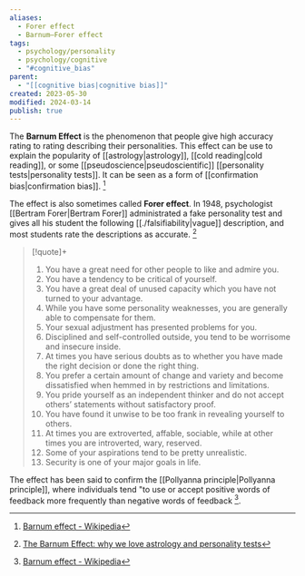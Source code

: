 ```yaml
---
aliases:
  - Forer effect
  - Barnum–Forer effect
tags:
  - psychology/personality
  - psychology/cognitive
  - "#cognitive_bias"
parent:
  - "[[cognitive bias|cognitive bias]]"
created: 2023-05-30
modified: 2024-03-14
publish: true
---
```

The **Barnum Effect** is the phenomenon that people give high accuracy rating to rating describing their personalities. This effect can be use to explain the popularity of [[astrology|astrology]], [[cold reading|cold reading]], or some [[pseudoscience|pseudoscientific]] [[personality tests|personality tests]]. It can be seen as a form of [[confirmation bias|confirmation bias]]. [^1]

The effect is also sometimes called **Forer effect**. In 1948, psychologist [[Bertram Forer|Bertram Forer]] administrated a fake personality test and gives all his student the following [[./falsifiability|vague]] description, and most students rate the descriptions as accurate. [^2]
> [!quote]+
> 1. You have a great need for other people to like and admire you.
> 2. You have a tendency to be critical of yourself.
> 3. You have a great deal of unused capacity which you have not turned to your advantage.
> 4. While you have some personality weaknesses, you are generally able to compensate for them.
> 5. Your sexual adjustment has presented problems for you.
> 6. Disciplined and self-controlled outside, you tend to be worrisome and insecure inside.
> 7. At times you have serious doubts as to whether you have made the right decision or done the right thing.
> 8. You prefer a certain amount of change and variety and become dissatisfied when hemmed in by restrictions and limitations.
> 9. You pride yourself as an independent thinker and do not accept others’ statements without satisfactory proof.
> 10. You have found it unwise to be too frank in revealing yourself to others.
> 11. At times you are extroverted, affable, sociable, while at other times you are introverted, wary, reserved.
> 12. Some of your aspirations tend to be pretty unrealistic.
> 13. Security is one of your major goals in life.

The effect has been said to confirm the [[Pollyanna principle|Pollyanna principle]], where individuals tend "to use or accept positive words of feedback more frequently than negative words of feedback [^1].

[^1]: [Barnum effect - Wikipedia](https://en.wikipedia.org/wiki/Barnum_effect)
[^2]: [The Barnum Effect: why we love astrology and personality tests](https://nesslabs.com/barnum-effect)